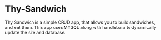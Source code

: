 # Thy-Sandwich

Thy Sandwich is a simple CRUD app, that allows you to build sandwiches, and eat them. 
This app uses MYSQL along with handlebars to dynamically update the site and database.
